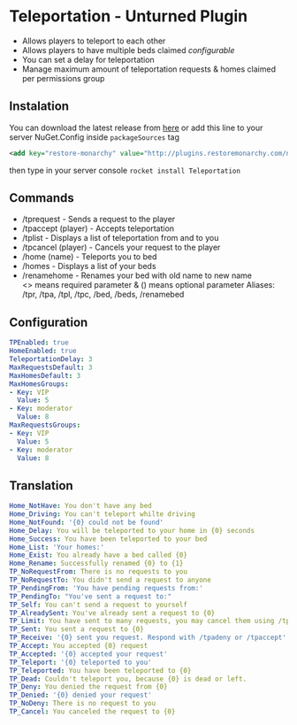 # Teleportation - Unturned Plugin
* Allows players to teleport to each other
* Allows players to have multiple beds claimed *configurable*
* You can set a delay for teleportation
* Manage maximum amount of teleportation requests & homes claimed per permissions group

## Instalation
You can download the latest release from [here](https://github.com/RestoreMonarchy/Teleportation/releases) or add this line to your server NuGet.Config inside `packageSources` tag  
```xml
<add key="restore-monarchy" value="http://plugins.restoremonarchy.com/nuget" protocolVersion="2" />
```
then type in your server console `rocket install Teleportation`

## Commands
* /tprequest <player> - Sends a request to the player
* /tpaccept (player) - Accepts teleportation
* /tplist - Displays a list of teleportation from and to you
* /tpcancel (player) - Cancels your request to the player
* /home (name) - Teleports you to bed
* /homes - Displays a list of your beds
* /renamehome <oldName> <newName> - Renames your bed with old name to new name <br />
<> means required parameter & () means optional parameter
Aliases: /tpr, /tpa, /tpl, /tpc, /bed, /beds, /renamebed

## Configuration
```yml
TPEnabled: true
HomeEnabled: true
TeleportationDelay: 3
MaxRequestsDefault: 3
MaxHomesDefault: 3
MaxHomesGroups:
- Key: VIP
  Value: 5
- Key: moderator
  Value: 8
MaxRequestsGroups:
- Key: VIP
  Value: 5
- Key: moderator
  Value: 8
```
## Translation
```yml
Home_NotHave: You don't have any bed
Home_Driving: You can't teleport whilte driving
Home_NotFound: '{0} could not be found'
Home_Delay: You will be teleported to your home in {0} seconds
Home_Success: You have been teleported to your bed
Home_List: 'Your homes:'
Home_Exist: You already have a bed called {0}
Home_Rename: Successfully renamed {0} to {1}
TP_NoRequestFrom: There is no requests to you
TP_NoRequestTo: You didn't send a request to anyone
TP_PendingFrom: 'You have pending requests from:'
TP_PendingTo: "You've sent a request to:"
TP_Self: You can't send a request to yourself
TP_AlreadySent: You've already sent a request to {0}
TP_Limit: You have sent to many requests, you may cancel them using /tpcancel
TP_Sent: You sent a request to {0}
TP_Receive: '{0} sent you request. Respond with /tpadeny or /tpaccept'
TP_Accept: You accepted {0} request
TP_Accepted: '{0} accepted your request'
TP_Teleport: '{0} teleported to you'
TP_Teleported: You have been teleported to {0}
TP_Dead: Couldn't teleport you, because {0} is dead or left.
TP_Deny: You denied the request from {0}
TP_Denied: '{0} denied your request'
TP_NoDeny: There is no request to you
TP_Cancel: You canceled the request to {0}
```
